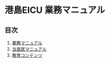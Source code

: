 # 港島EICU 業務マニュアル
## 目次
1. [業務マニュアル](manual/EICU_manual_for_doc.md) 
2. [当直医マニュアル](manual/EICU_manual_for_night_shift.md)
3. [教育コンテンツ](education/EICU_education.md)